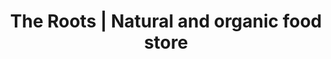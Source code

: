 ---
title: "The Roots | Natural and organic food store"
url: /delhi/the-roots-natural-and-organic-food-store/
shop: supermarket
---
